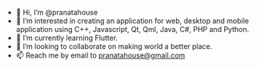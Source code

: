 - 👋 Hi, I’m @pranatahouse
- 👀 I’m interested in creating an application for web, desktop and mobile application using C++, Javascript, Qt, Qml, Java, C#, PHP and Python.
- 🌱 I’m currently learning Flutter.
- 💞️ I’m looking to collaborate on making world a better place.
- 📫 Reach me by email to pranatahouse@gmail.com

<!---
pranatahouse/pranatahouse is a ✨ special ✨ repository because its `README.md` (this file) appears on your GitHub profile.
You can click the Preview link to take a look at your changes.
--->
